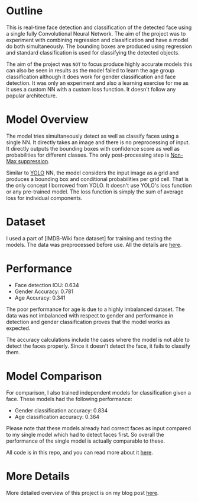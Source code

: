 # Outline
This is real-time face detection and classification of the detected face using a single fully Convolutional Neural Network. The aim of the project was to experiment with combining regression and classification and have a model do both simultaneously. The bounding boxes are produced using regression and standard classification is used for classifying the detected objects. 

The aim of the project was `NOT` to focus produce highly accurate models this can also be seen in results as the model failed to learn the age group classification although it does work for gender classification and face detection. It was only an experiment and also a learning exercise for me as it uses a custom NN with a custom loss function. It doesn't follow any popular architecture. 

# Model Overview
The model tries simultaneously detect as well as classify faces using a single NN. It directly takes an image and there is no preprocessing of input. It directly outputs the bounding boxes with confidence score as well as probabilities for different classes. The only post-processing step is [Non-Max suppression][non-max]. 

Similar to [YOLO][yolo] NN, the model considers the input image as a grid and produces a bounding box and conditional probabilities per grid cell. That is the only concept I borrowed from YOLO. It doesn't use YOLO's loss function or any pre-trained model. The loss function is simply the sum of average loss for individual components.

# Dataset
I used a part of [IMDB-Wiki face dataset] for training and testing the models. The data was preprocessed before use. All the details are [here][preprocess].

# Performance

- Face detection IOU: 0.634
- Gender Accuracy: 0.781
- Age Accuracy: 0.341

The poor performance for age is due to a highly imbalanced dataset. The data was not imbalanced with respect to gender and performance in detection and gender classification proves that the model works as expected.

The accuracy calculations include the cases where the model is not able to detect the faces properly. Since it doesn't detect the face, it fails to classify them.

# Model Comparison
For comparison, I also trained independent models for classification given a face. These models had the following performance:

- Gender classification accuracy: 0.834
- Age classification accuracy: 0.364

Please note that these models already had correct faces as input compared to my single model which had to detect faces first. So overall the performance of the single model is actually comparable to these.

All code is in this repo, and you can read more about it [here][comparison].

# More Details
More detailed overview of this project is on my blog post [here][blog].

[yolo]: https://arxiv.org/abs/1506.02640
[comparison]:  http://www.cylopsis.com/post/computer-vision/face-attribute-detection/#model-comparison
[preprocess]: http://www.cylopsis.com/post/computer-vision/face-attribute-detection/#data-pre-processing
[blog]: http://www.cylopsis.com/post/computer-vision/face-attribute-detection
[non-max]: https://www.coursera.org/lecture/convolutional-neural-networks/non-max-suppression-dvrjH